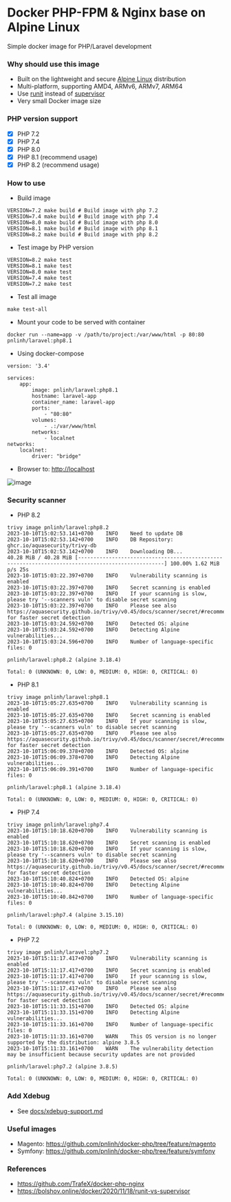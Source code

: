 # Docker PHP-FPM & Nginx base on Alpine Linux

Simple docker image for PHP/Laravel development

### Why should use this image

- Built on the lightweight and
  secure [Alpine Linux](https://www.alpinelinux.org/) distribution
- Multi-platform, supporting AMD4, ARMv6, ARMv7, ARM64
- Use [runit](http://smarden.org/runit/) instead
  of [supervisor](http://supervisord.org/)
- Very small Docker image size

### PHP version support

- [x] PHP 7.2
- [x] PHP 7.4
- [x] PHP 8.0
- [x] PHP 8.1 (recommend usage)
- [x] PHP 8.2 (recommend usage)

### How to use

- Build image

```shell
VERSION=7.2 make build # Build image with php 7.2
VERSION=7.4 make build # Build image with php 7.4
VERSION=8.0 make build # Build image with php 8.0
VERSION=8.1 make build # Build image with php 8.1
VERSION=8.2 make build # Build image with php 8.2
```

- Test image by PHP version

```shell
VERSION=8.2 make test
VERSION=8.1 make test
VERSION=8.0 make test
VERSION=7.4 make test
VERSION=7.2 make test
```

- Test all image

```shell
make test-all
```

- Mount your code to be served with container

```shell
docker run --name=app -v /path/to/project:/var/www/html -p 80:80 pnlinh/laravel:php8.1
```

- Using docker-compose

```
version: '3.4'

services:
    app:
        image: pnlinh/laravel:php8.1
        hostname: laravel-app
        container_name: laravel-app
        ports:
            - "80:80"
        volumes:
            - .:/var/www/html
        networks:
            - localnet
networks:
    localnet:
        driver: "bridge"
```

- Browser to: [http://localhost](http://localhost)

![image](https://user-images.githubusercontent.com/26193890/198828634-fc11aaa1-7175-4433-b4f3-755381669e74.png)

### Security scanner

- PHP 8.2

```
trivy image pnlinh/laravel:php8.2
2023-10-10T15:02:53.141+0700	INFO	Need to update DB
2023-10-10T15:02:53.142+0700	INFO	DB Repository: ghcr.io/aquasecurity/trivy-db
2023-10-10T15:02:53.142+0700	INFO	Downloading DB...
40.28 MiB / 40.28 MiB [--------------------------------------------------------------------------------------------------] 100.00% 1.62 MiB p/s 25s
2023-10-10T15:03:22.397+0700	INFO	Vulnerability scanning is enabled
2023-10-10T15:03:22.397+0700	INFO	Secret scanning is enabled
2023-10-10T15:03:22.397+0700	INFO	If your scanning is slow, please try '--scanners vuln' to disable secret scanning
2023-10-10T15:03:22.397+0700	INFO	Please see also https://aquasecurity.github.io/trivy/v0.45/docs/scanner/secret/#recommendation for faster secret detection
2023-10-10T15:03:24.592+0700	INFO	Detected OS: alpine
2023-10-10T15:03:24.592+0700	INFO	Detecting Alpine vulnerabilities...
2023-10-10T15:03:24.596+0700	INFO	Number of language-specific files: 0

pnlinh/laravel:php8.2 (alpine 3.18.4)

Total: 0 (UNKNOWN: 0, LOW: 0, MEDIUM: 0, HIGH: 0, CRITICAL: 0)
```

- PHP 8.1

```text
trivy image pnlinh/laravel:php8.1
2023-10-10T15:05:27.635+0700	INFO	Vulnerability scanning is enabled
2023-10-10T15:05:27.635+0700	INFO	Secret scanning is enabled
2023-10-10T15:05:27.635+0700	INFO	If your scanning is slow, please try '--scanners vuln' to disable secret scanning
2023-10-10T15:05:27.635+0700	INFO	Please see also https://aquasecurity.github.io/trivy/v0.45/docs/scanner/secret/#recommendation for faster secret detection
2023-10-10T15:06:09.378+0700	INFO	Detected OS: alpine
2023-10-10T15:06:09.378+0700	INFO	Detecting Alpine vulnerabilities...
2023-10-10T15:06:09.391+0700	INFO	Number of language-specific files: 0

pnlinh/laravel:php8.1 (alpine 3.18.4)

Total: 0 (UNKNOWN: 0, LOW: 0, MEDIUM: 0, HIGH: 0, CRITICAL: 0)
```

- PHP 7.4
```text
trivy image pnlinh/laravel:php7.4
2023-10-10T15:10:18.620+0700	INFO	Vulnerability scanning is enabled
2023-10-10T15:10:18.620+0700	INFO	Secret scanning is enabled
2023-10-10T15:10:18.620+0700	INFO	If your scanning is slow, please try '--scanners vuln' to disable secret scanning
2023-10-10T15:10:18.620+0700	INFO	Please see also https://aquasecurity.github.io/trivy/v0.45/docs/scanner/secret/#recommendation for faster secret detection
2023-10-10T15:10:40.824+0700	INFO	Detected OS: alpine
2023-10-10T15:10:40.824+0700	INFO	Detecting Alpine vulnerabilities...
2023-10-10T15:10:40.842+0700	INFO	Number of language-specific files: 0

pnlinh/laravel:php7.4 (alpine 3.15.10)

Total: 0 (UNKNOWN: 0, LOW: 0, MEDIUM: 0, HIGH: 0, CRITICAL: 0)
```

- PHP 7.2
```text
trivy image pnlinh/laravel:php7.2
2023-10-10T15:11:17.417+0700	INFO	Vulnerability scanning is enabled
2023-10-10T15:11:17.417+0700	INFO	Secret scanning is enabled
2023-10-10T15:11:17.417+0700	INFO	If your scanning is slow, please try '--scanners vuln' to disable secret scanning
2023-10-10T15:11:17.417+0700	INFO	Please see also https://aquasecurity.github.io/trivy/v0.45/docs/scanner/secret/#recommendation for faster secret detection
2023-10-10T15:11:33.151+0700	INFO	Detected OS: alpine
2023-10-10T15:11:33.151+0700	INFO	Detecting Alpine vulnerabilities...
2023-10-10T15:11:33.161+0700	INFO	Number of language-specific files: 0
2023-10-10T15:11:33.161+0700	WARN	This OS version is no longer supported by the distribution: alpine 3.8.5
2023-10-10T15:11:33.161+0700	WARN	The vulnerability detection may be insufficient because security updates are not provided

pnlinh/laravel:php7.2 (alpine 3.8.5)

Total: 0 (UNKNOWN: 0, LOW: 0, MEDIUM: 0, HIGH: 0, CRITICAL: 0)

```

### Add Xdebug

- See [docs/xdebug-support.md](docs/xdebug-support.md)

### Useful images

- Magento: https://github.com/pnlinh/docker-php/tree/feature/magento
- Symfony: https://github.com/pnlinh/docker-php/tree/feature/symfony

### References

- https://github.com/TrafeX/docker-php-nginx
- https://bolshov.online/docker/2020/11/18/runit-vs-supervisor
